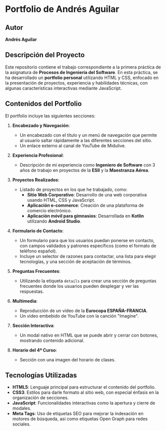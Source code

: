 # Portfolio de Andrés Aguilar

## Autor
**Andrés Aguilar**

## Descripción del Proyecto
Este repositorio contiene el trabajo correspondiente a la primera práctica de la asignatura de **Procesos de Ingeniería del Software**. En esta práctica, se ha desarrollado un **portfolio personal** utilizando HTML y CSS, enfocado en la presentación de proyectos, experiencia y habilidades técnicas, con algunas características interactivas mediante JavaScript.

## Contenidos del Portfolio

El portfolio incluye las siguientes secciones:

1. **Encabezado y Navegación**:
   - Un encabezado con el título y un menú de navegación que permite al usuario saltar rápidamente a las diferentes secciones del sitio.
   - Un enlace externo al canal de YouTube de Midulive.

2. **Experiencia Profesional**:
   - Descripción de mi experiencia como **Ingeniero de Software** con 3 años de trabajo en proyectos de la **ESII** y la **Maestranza Aérea**.

3. **Proyectos Realizados**:
   - Listado de proyectos en los que he trabajado, como:
     - **Sitio Web Corporativo**: Desarrollo de una web corporativa usando HTML, CSS y JavaScript.
     - **Aplicación e-commerce**: Creación de una plataforma de comercio electrónico.
     - **Aplicación móvil para gimnasios**: Desarrollada en **Kotlin** utilizando **Android Studio**.

4. **Formulario de Contacto**:
   - Un formulario para que los usuarios puedan ponerse en contacto, con campos validados y patrones específicos (como el formato de teléfono español).
   - Incluye un selector de razones para contactar, una lista para elegir tecnologías, y una sección de aceptación de términos.

5. **Preguntas Frecuentes**:
   - Utilizando la etiqueta `details` para crear una sección de preguntas frecuentes donde los usuarios pueden desplegar y ver las respuestas.

6. **Multimedia**:
   - Reproducción de un video de la **Eurocopa ESPAÑA-FRANCIA**.
   - Un video embebido de YouTube con la canción "Imagine".

7. **Sección Interactiva**:
   - Un modal nativo en HTML que se puede abrir y cerrar con botones, mostrando contenido adicional.

8. **Horario del 4º Curso**:
   - Sección con una imagen del horario de clases.

## Tecnologías Utilizadas

- **HTML5**: Lenguaje principal para estructurar el contenido del portfolio.
- **CSS3**: Estilos para darle formato al sitio web, con especial énfasis en la organización de secciones.
- **JavaScript**: Funcionalidades interactivas como la apertura y cierre de modales.
- **Meta Tags**: Uso de etiquetas SEO para mejorar la indexación en motores de búsqueda, así como etiquetas Open Graph para redes sociales.


